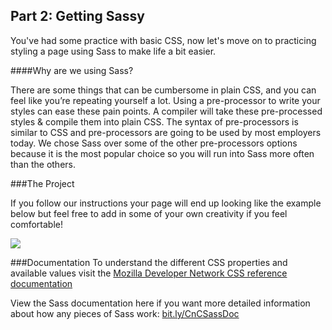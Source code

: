 ## Part 2: Getting Sassy

You've had some practice with basic CSS, now let's move on to practicing styling a page using Sass to make life a bit easier. 

####Why are we using Sass?

There are some things that can be cumbersome in plain CSS, and you can feel like you’re repeating yourself a lot. Using a pre-processor to write your styles can ease these pain points. A compiler will take these pre-processed styles & compile them into plain CSS. The syntax of pre-processors is similar to CSS and pre-processors are going to be used by most employers today. We chose Sass over some of the other pre-processors options because it is the most popular choice so you will run into Sass more often than the others.

###The Project

If you follow our instructions your page will end up looking like the example below but feel free to add in some of your own creativity if you feel comfortable!

![](/images/ladyDevBarAndGrill.png)

###Documentation
To understand the different CSS properties and available values visit the [Mozilla Developer Network CSS reference documentation](https://developer.mozilla.org/en-US/docs/Web/CSS/Reference)

View the Sass documentation here if you want more detailed information about how any pieces of Sass work: [bit.ly/CnCSassDoc](http://bit.ly/CnCSassDoc) 